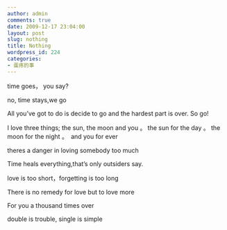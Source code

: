 ```yaml
---
author: admin
comments: true
date: 2009-12-17 23:04:00
layout: post
slug: nothing
title: Nothing
wordpress_id: 224
categories:
- 蛋疼的事
---
```


time goes， you say?  
  
no, time stays,we go  
  
All you’ve got to do is decide to go and the hardest part is over. So go!   
  
I love three things; the sun, the moon and you 。 the sun for the day 。 the moon for the night 。　and you for ever  
  
theres a danger in loving somebody too much  
  
Time heals everything,that’s only outsiders say.  
  
love is too short，forgetting is too long  
  
There is no remedy for love but to love more  
  
For you a thousand times over  
  
double is trouble, single is simple
